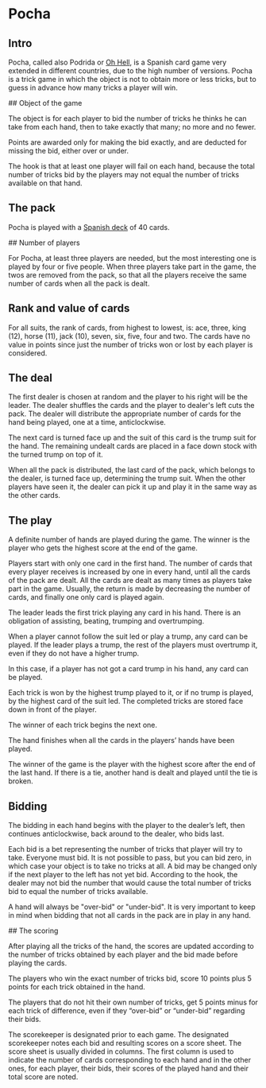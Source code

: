 # Pocha

## Intro

Pocha, called also Podrida or [Oh Hell](http://www.pagat.com/exact/ohhell.html), is a Spanish card game very extended in different countries, due to the high number of versions. Pocha is a trick game in which the object is not to obtain more or less tricks, but to guess in advance how many tricks a player will win.


## Object of the game

The object is for each player to bid the number of tricks he thinks he can take from each hand, then to take exactly that many; no more and no fewer. 

Points are awarded only for making the bid exactly, and are deducted for missing the bid, either over or
under.

The hook is that at least one player will fail on each hand, because the total number of tricks bid by the players may not equal the number of tricks available on that hand.

## The pack

Pocha is played with a [Spanish deck](https://en.wikipedia.org/wiki/Spanish_playing_cards) of 40 cards.

## Number of players

For Pocha, at least three players are needed, but the most interesting one is played by four or five people.
When three players take part in the game, the twos are removed from the pack, so that all the players receive the same number of cards when all the pack is dealt.

## Rank and value of cards

For all suits, the rank of cards, from highest to lowest, is: ace, three, king (12), horse (11), jack (10), seven, six, five, four and two.
The cards have no value in points since just the number of tricks won or lost by each player is considered.

## The deal

The first dealer is chosen at random and the player to his right will be the leader. The dealer shuffles the cards and the player to dealer's left cuts the pack. The dealer will distribute the appropriate number of cards for the hand being played, one at a time, anticlockwise. 

The next card is turned face up and the suit of this card is the trump suit for the hand. The remaining undealt cards are placed in a face down stock with the turned trump on top of it.

When all the pack is distributed, the last card of the pack, which belongs to the dealer, is turned face up, determining the trump suit. When the other players have seen it, the dealer can pick it up and play it in the same way as the other cards.

## The play

A definite number of hands are played during the game. The winner is the player who gets the highest score at the end of the game.

Players start with only one card in the first hand. The number of cards that every player receives is increased by one in every hand, until all the cards of the pack are dealt. All the cards are dealt as many times as players take part in the game. Usually, the
return is made by decreasing the number of cards, and finally one only card is played again.

The leader leads the first trick playing any card in his hand. There is an obligation of assisting, beating, trumping and overtrumping. 

When a player cannot follow the suit led or play a trump, any card can be played. If the leader plays a trump, the rest of the players must overtrump it, even if they do not have a higher trump. 

In this case, if a player has not got a card trump in his hand, any card can be played.

Each trick is won by the highest trump played to it, or if no trump is played, by the highest card of the suit led. The completed tricks are stored face down in front of the player. 

The winner of each trick begins the next one.

The hand finishes when all the cards in the players’ hands have been played.

The winner of the game is the player with the highest score after the end of the last hand. If there is a tie, another hand is dealt and played until the tie is broken.

## Bidding

The bidding in each hand begins with the player to the dealer’s left, then continues anticlockwise, back around to the dealer, who bids last. 

Each bid is a bet representing the number of tricks that player will try to take. Everyone must bid. It is not possible to pass, but you can bid zero, in which case your object is to take no tricks at all. A bid may be changed only if the next player to the left has not yet bid. According to the hook, the dealer may not bid the number that would cause the total number of tricks bid to equal the number of tricks available. 

A hand will always be "over-bid" or "under-bid". It is very important to keep in mind when
bidding that not all cards in the pack are in play in any hand.

## The scoring

After playing all the tricks of the hand, the scores are updated according to the number of tricks obtained by each player and the bid made before playing the cards. 

The players who win the exact number of tricks bid, score 10 points plus 5 points for each
trick obtained in the hand.

The players that do not hit their own number of tricks, get 5 points minus for each trick of difference, even if they “over-bid” or “under-bid” regarding their bids.

The scorekeeper is designated prior to each game. The designated scorekeeper notes each bid and resulting scores on a score sheet. The score sheet is usually divided in columns. The first column is used to indicate the number of cards corresponding to each hand and in the other ones, for each player, their bids, their scores of the played hand and their total score are noted.